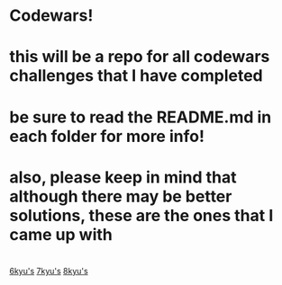 # Codewars!

# this will be a repo for all codewars challenges that I have completed
# be sure to read the README.md in each folder for more info!
# also, please keep in mind that although there may be better solutions, these are the ones that I came up with
#
#
[6kyu's](./6kyu/README.md)
[7kyu's](./7kyu/README.md)
[8kyu's](./8kyu/README.md)
